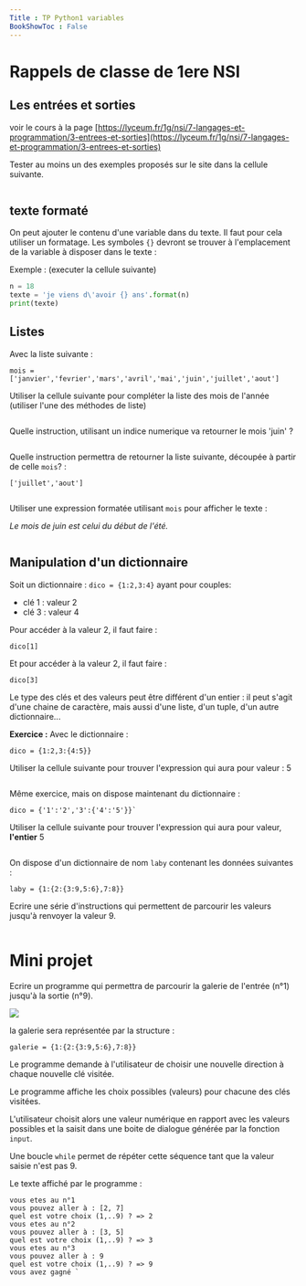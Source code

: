 ```yaml
---
Title : TP Python1 variables
BookShowToc : False
---
```


# Rappels de classe de 1ere NSI
## Les entrées et sorties
voir le cours à la page [https://lyceum.fr/1g/nsi/7-langages-et-programmation/3-entrees-et-sorties](https://lyceum.fr/1g/nsi/7-langages-et-programmation/3-entrees-et-sorties)

Tester au moins un des exemples proposés sur le site dans la cellule suivante.


```python

```

## texte formaté
On peut ajouter le contenu d'une variable dans du texte. Il faut pour cela utiliser un formatage. Les symboles `{}` devront se trouver à l'emplacement de la variable à disposer dans le texte : 

Exemple : (executer la cellule suivante)


```python
n = 18
texte = 'je viens d\'avoir {} ans'.format(n)
print(texte)
```

## Listes
Avec la liste suivante : 
```
mois = ['janvier','fevrier','mars','avril','mai','juin','juillet','aout']
```

Utiliser la cellule suivante pour compléter la liste des mois de l'année (utiliser l'une des méthodes de liste)


```python

```

Quelle instruction, utilisant un indice numerique va retourner le mois 'juin' ?


```python

```

Quelle instruction permettra de retourner la liste suivante, découpée à partir de celle `mois`? :

```
['juillet','aout']
```


```python

```

Utiliser une expression formatée utilisant `mois` pour afficher le texte : 

*Le mois de juin est celui du début de l'été.*  


```python

```

## Manipulation d'un dictionnaire
Soit un dictionnaire : `dico = {1:2,3:4}` ayant pour couples:

* clé 1 : valeur 2
* clé 3 : valeur 4

Pour accéder à la valeur 2, il faut faire : 

```
dico[1]
```

Et pour accéder à la valeur 2, il faut faire : 

```
dico[3]
```

Le type des clés et des valeurs peut être différent d'un entier : il peut s'agit d'une chaine de caractère, mais aussi d'une liste, d'un tuple, d'un autre dictionnaire...

**Exercice :**
Avec le dictionnaire : 
```
dico = {1:2,3:{4:5}}
```
Utiliser la cellule suivante pour trouver l'expression qui aura pour valeur : 5


```python

```

Même exercice, mais on dispose maintenant du dictionnaire : 
```
dico = {'1':'2','3':{'4':'5'}}`
```
Utiliser la cellule suivante pour trouver l'expression qui aura pour valeur, **l'entier** 5


```python

```

On dispose d'un dictionnaire de nom `laby` contenant les données suivantes : 
```
laby = {1:{2:{3:9,5:6},7:8}}
```
Ecrire une série d'instructions qui permettent de parcourir les valeurs jusqu'à renvoyer la valeur 9.


```python

```

# Mini projet
Ecrire un programme qui permettra de parcourir la galerie de l'entrée (n°1) jusqu'à la sortie (n°9). 

![](../img/laby.png)

la galerie sera représentée par la structure : 
```
galerie = {1:{2:{3:9,5:6},7:8}}
```

Le programme demande à l'utilisateur de choisir une nouvelle direction à chaque nouvelle clé visitée.

Le programme affiche les choix possibles (valeurs) pour chacune des clés visitées.

L'utilisateur choisit alors une valeur numérique en rapport avec les valeurs possibles et la saisit dans une boite de dialogue générée par la fonction `input`.

Une boucle `while` permet de répéter cette séquence tant que la valeur saisie n'est pas 9.

Le texte affiché par le programme : 

```
vous etes au n°1
vous pouvez aller à : [2, 7]
quel est votre choix (1,..9) ? => 2
vous etes au n°2
vous pouvez aller à : [3, 5]
quel est votre choix (1,..9) ? => 3
vous etes au n°3
vous pouvez aller à : 9
quel est votre choix (1,..9) ? => 9
vous avez gagné `
```


```python

```
